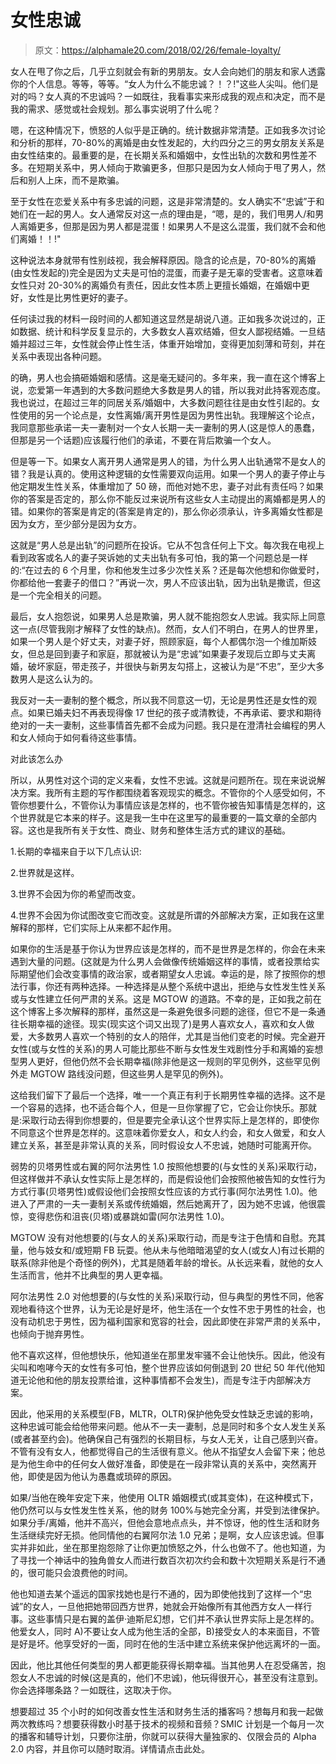 # 女性忠诚

> 原文：<https://alphamale20.com/2018/02/26/female-loyalty/>

女人在甩了你之后，几乎立刻就会有新的男朋友。女人会向她们的朋友和家人透露你的个人信息。等等，等等。“女人为什么不能忠诚？！？!"这些人尖叫。他们是对的吗？女人真的不忠诚吗？一如既往，我看事实来形成我的观点和决定，而不是我的需求、感觉或社会规划。那么事实说明了什么呢？

嗯，在这种情况下，愤怒的人似乎是正确的。统计数据非常清楚。正如我多次讨论和分析的那样，70-80%的离婚是由女性发起的，大约四分之三的男女朋友关系是由女性结束的。最重要的是，在长期关系和婚姻中，女性出轨的次数和男性差不多。在短期关系中，男人倾向于欺骗更多，但那只是因为女人倾向于甩了男人，然后和别人上床，而不是欺骗。

至于女性在恋爱关系中有多忠诚的问题，这是非常清楚的。女人确实不“忠诚”于和她们在一起的男人。女人通常反对这一点的理由是，“嗯，是的，我们甩男人/和男人离婚更多，但那是因为男人都是混蛋！如果男人不是这么混蛋，我们就不会和他们离婚！！!"

这种说法本身就带有性别歧视，我会解释原因。隐含的论点是，70-80%的离婚(由女性发起的)完全是因为丈夫是可怕的混蛋，而妻子是无辜的受害者。这意味着女性只对 20-30%的离婚负有责任，因此女性本质上更擅长婚姻，在婚姻中更好，女性是比男性更好的妻子。

任何读过我的材料一段时间的人都知道这显然是胡说八道。正如我多次说过的，正如数据、统计和科学反复显示的，大多数女人喜欢结婚，但女人鄙视结婚。一旦结婚并超过三年，女性就会停止性生活，体重开始增加，变得更加刻薄和苛刻，并在关系中表现出各种问题。

的确，男人也会搞砸婚姻和感情。这是毫无疑问的。多年来，我一直在这个博客上说，恋爱第一年遇到的大多数问题绝大多数是男人的错，所以我对此持客观态度。我也说过，在超过三年的同居关系/婚姻中，大多数问题往往是由女性引起的。女性使用的另一个论点是，女性离婚/离开男性是因为男性出轨。我理解这个论点，我同意那些承诺一夫一妻制对一个女人长期一夫一妻制的男人(这是惊人的愚蠢，但那是另一个话题)应该履行他们的承诺，不要在背后欺骗一个女人。

但是等一下。如果女人离开男人通常是男人的错，为什么男人出轨通常不是女人的错？我是认真的。使用这种逻辑的女性需要双向运用。如果一个男人的妻子停止与他定期发生性关系，体重增加了 50 磅，而他对她不忠，妻子对此有责任吗？如果你的答案是否定的，那么你不能反过来说所有这些女人主动提出的离婚都是男人的错。如果你的答案是肯定的(答案是肯定的)，那么你必须承认，许多离婚女性都是因为女方，至少部分是因为女方。

这就是“男人总是出轨”的问题所在投诉。它从不包含任何上下文。每次我在电视上看到政客或名人的妻子哭诉她的丈夫出轨有多可怕，我的第一个问题总是一样的:“在过去的 6 个月里，你和他发生过多少次性关系？还是每次他想和你做爱时，你都给他一套妻子的借口？”再说一次，男人不应该出轨，因为出轨是撒谎，但这是一个完全相关的问题。

最后，女人抱怨说，如果男人总是欺骗，男人就不能抱怨女人忠诚。我实际上同意这一点(尽管我刚才解释了女性的缺点)。然而，女人们不明白，在男人的世界里，如果一个男人是个好丈夫，对妻子好，照顾家庭，每个人都偶尔泡一个维加斯妓女，但总是回到妻子和家庭，那就被认为是“忠诚”如果妻子发现后立即与丈夫离婚，破坏家庭，带走孩子，并很快与新男友勾搭上，这被认为是“不忠”，至少大多数男人是这么认为的。

我反对一夫一妻制的整个概念，所以我不同意这一切，无论是男性还是女性的观点。如果已婚夫妇不再表现得像 17 世纪的孩子或清教徒，不再承诺、要求和期待绝对的一夫一妻制，这些事情首先都不会成为问题。我只是在澄清社会编程的男人和女人倾向于如何看待这些事情。

对此该怎么办

所以，从男性对这个词的定义来看，女性不忠诚。这就是问题所在。现在来说说解决方案。我所有主题的写作都围绕着客观现实的概念。不管你的个人感受如何，不管你想要什么，不管你认为事情应该是怎样的，也不管你被告知事情是怎样的，这个世界就是它本来的样子。这是我一生中在这里写的最重要的一篇文章的全部内容。这也是我所有关于女性、商业、财务和整体生活方式的建议的基础。

1.长期的幸福来自于以下几点认识:

2.世界就是这样。

3.世界不会因为你的希望而改变。

4.世界不会因为你试图改变它而改变。这就是所谓的外部解决方案，正如我在这里解释的那样，它们实际上从来都不起作用。

如果你的生活是基于你认为世界应该是怎样的，而不是世界是怎样的，你会在未来遇到大量的问题。(这就是为什么男人会做像传统婚姻这样的事情，或者投票给实际期望他们会改变事情的政治家，或者期望女人忠诚。幸运的是，除了按照你的想法行事，你还有两种选择。一种选择是从整个系统中退出，拒绝与女性发生性关系或与女性建立任何严肃的关系。这是 MGTOW 的道路。不幸的是，正如我之前在这个博客上多次解释的那样，虽然这是一条避免很多问题的途径，但它不是一条通往长期幸福的途径。现实(现实这个词又出现了)是男人喜欢女人，喜欢和女人做爱，大多数男人喜欢一个特别的女人的陪伴，尤其是当他们变老的时候。完全避开女性(或与女性的关系)的男人可能比那些不断与女性发生戏剧性分手和离婚的妄想型男人更好，但他仍然不会长期幸福(除非他是这一规则的罕见例外，这些罕见例外走 MGTOW 路线没问题，但这些男人是罕见的例外)。

这给我们留下了最后一个选择，唯一一个真正有利于长期男性幸福的选择。这不是一个容易的选择，也不适合每个人，但是一旦你掌握了它，它会让你快乐。那就是:采取行动去得到你想要的，但是要完全承认这个世界实际上是怎样的，即使你不同意这个世界是怎样的。这意味着你爱女人，和女人约会，和女人做爱，和女人建立关系，甚至是非常认真的关系，同时假设女人不忠诚，她随时可能离开你。

弱势的贝塔男性或右翼的阿尔法男性 1.0 按照他想要的(与女性的关系)采取行动，但这样做并不承认女性实际上是怎样的，而是假设他们会按照他被告知的女性行为方式行事(贝塔男性)或假设他们会按照女性应该的方式行事(阿尔法男性 1.0)。他进入了严肃的一夫一妻制关系或传统婚姻，然后她离开了，因为她不忠诚，他很震惊，变得悲伤和沮丧(贝塔)或暴跳如雷(阿尔法男性 1.0)。

MGTOW 没有对他想要的(与女人的关系)采取行动，而是专注于色情和自慰。充其量，他与妓女和/或短期 FB 玩耍。他从未与他暗暗渴望的女人(或女人)有过长期的联系(除非他是个奇怪的例外)，尤其是随着年龄的增长。从长远来看，就他的女人生活而言，他并不比典型的男人更幸福。

阿尔法男性 2.0 对他想要的(与女性的关系)采取行动，但与典型的男性不同，他客观地看待这个世界，认为无论是好是坏，他生活在一个女性不忠于男性的社会，也没有动机忠于男性，因为福利国家和宽容的社会，因此即使在非常严肃的关系中，也倾向于抛弃男性。

他不喜欢这样，但他想快乐，他知道坐在那里发牢骚不会让他快乐。因此，他没有尖叫和咆哮今天的女性有多可怕，整个世界应该如何倒退到 20 世纪 50 年代(他知道无论他和他的朋友投票给谁，这种事情都不会发生)，而是专注于内部解决方案。

因此，他采用的关系模型(FB，MLTR，OLTR)保护他免受女性缺乏忠诚的影响，这种忠诚可能会给他带来问题。他从不一夫一妻制，总是同时和多个女人发生关系(或者甚至约会)。他确保自己有强烈的长期目标，与女人无关，让自己感到兴奋。不管有没有女人，他都觉得自己的生活很有意义。他从不指望女人会留下来；他总是为他生命中的任何女人做好准备，即使是在一段非常认真的关系中，突然离开他，即使是因为他认为愚蠢或琐碎的原因。

如果/当他在晚年安定下来，他使用 OLTR 婚姻模式(或其变体)，在这种模式下，他仍然可以与女性发生性关系，他的财务 100%与她完全分离，并受到法律保护。如果分手/离婚，他并不高兴，但他会意地点点头，并不惊讶，他的性生活和财务生活继续完好无损。他同情他的右翼阿尔法 1.0 兄弟；是啊，女人应该忠诚。但事实并非如此，坐在那里抱怨除了让你更加愤怒之外，什么也做不了。他也知道，为了寻找一个神话中的独角兽女人而进行数百次初次约会和数十次短期关系是行不通的，很可能只会浪费他的时间。

他也知道去某个遥远的国家找她也是行不通的，因为即使他找到了这样一个“忠诚”的女人，一旦他把她带回西方世界，她就会开始像所有其他西方女人一样行事。这些事情只是右翼的盖伊·迪斯尼幻想，它们并不承认世界实际上是怎样的。他爱女人，同时 A)不要让女人成为他生活的全部，B)接受女人的本来面目，不管是好是坏。他享受好的一面，同时在他的生活中建立系统来保护他远离坏的一面。

因此，他比其他任何类型的男人都更能获得长期幸福。当其他男人在忍受痛苦，抱怨女人不忠诚的时候(这是真的，他们不忠诚)，他玩得很开心，甚至没有注意到。你会选择哪条路？一如既往，这取决于你。

想要超过 35 个小时的如何改善女性生活和财务生活的播客吗？想每月和我一起做两次教练吗？想要获得数小时基于技术的视频和音频？SMIC 计划是一个每月一次的播客和辅导计划，只要你注册，你就可以获得大量独家的、仅限会员的 Alpha 2.0 内容，并且你可以随时取消。详情请点击此处。